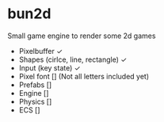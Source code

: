 # bun2d
Small game engine to render some 2d games

- Pixelbuffer ✓
- Shapes (cirlce, line, rectangle) ✓
- Input (key state)  ✓
- Pixel font [] (Not all letters included yet)
- Prefabs []
- Engine []
- Physics []
- ECS []

